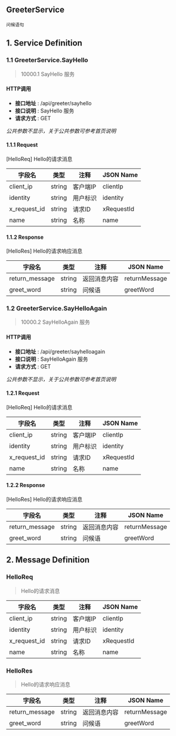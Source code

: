 GreeterService
--------------------------
	问候语句
	
## 1. Service Definition


### 1.1 GreeterService.SayHello 
> 10000.1 
> SayHello 服务  


#### HTTP调用
+ **接口地址** : /api/greeter/sayhello  
+ **接口说明** : SayHello 服务  
+ **请求方式** : GET  



*公共参数不显示，关于公共参数可参考首页说明*

#### 1.1.1 Request


[HelloReq]  Hello的请求消息

|  字段名  |  类型  |  注释  |   JSON Name  |
| ------------ | ------------ | ------------ | ------------ |
|  client_ip  |  string  |  客户端IP  |   clientIp   |
|  identity  |  string  |  用户标识  |   identity   |
|  x_request_id  |  string  |  请求ID  |   xRequestId   |
|  name  |  string  |  名称  |   name   |



#### 1.1.2 Response



[HelloRes]  Hello的请求响应消息

|  字段名  |  类型  |  注释  |   JSON Name  |
| ------------ | ------------ | ------------ | ------------ |
|  return_message  |  string  |  返回消息内容  |   returnMessage   |
|  greet_word  |  string  |  问候语  |   greetWord   |


### 1.2 GreeterService.SayHelloAgain 
> 10000.2 
> SayHelloAgain 服务  


#### HTTP调用
+ **接口地址** : /api/greeter/sayhelloagain  
+ **接口说明** : SayHelloAgain 服务  
+ **请求方式** : GET  



*公共参数不显示，关于公共参数可参考首页说明*

#### 1.2.1 Request


[HelloReq]  Hello的请求消息

|  字段名  |  类型  |  注释  |   JSON Name  |
| ------------ | ------------ | ------------ | ------------ |
|  client_ip  |  string  |  客户端IP  |   clientIp   |
|  identity  |  string  |  用户标识  |   identity   |
|  x_request_id  |  string  |  请求ID  |   xRequestId   |
|  name  |  string  |  名称  |   name   |



#### 1.2.2 Response



[HelloRes]  Hello的请求响应消息

|  字段名  |  类型  |  注释  |   JSON Name  |
| ------------ | ------------ | ------------ | ------------ |
|  return_message  |  string  |  返回消息内容  |   returnMessage   |
|  greet_word  |  string  |  问候语  |   greetWord   |




## 2. Message Definition

### <span id="helloreq">HelloReq</span> 
> Hello的请求消息  

| 字段名     | 类型   |  注释  |  JSON Name  |
| --------   | -----  | ----  | ----  |
|  client_ip  |  string  |  客户端IP  |   clientIp   |
|  identity  |  string  |  用户标识  |   identity   |
|  x_request_id  |  string  |  请求ID  |   xRequestId   |
|  name  |  string  |  名称  |   name   |

### <span id="hellores">HelloRes</span> 
> Hello的请求响应消息  

| 字段名     | 类型   |  注释  |  JSON Name  |
| --------   | -----  | ----  | ----  |
|  return_message  |  string  |  返回消息内容  |   returnMessage   |
|  greet_word  |  string  |  问候语  |   greetWord   |
